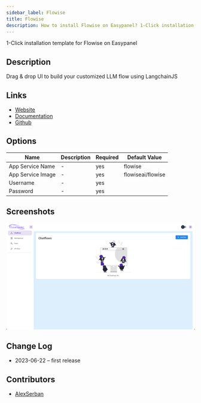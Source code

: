 ```yaml
---
sidebar_label: Flowise
title: Flowise
description: How to install Flowise on Easypanel? 1-Click installation template for Flowise on Easypanel
---
```


<!-- generated -->

1-Click installation template for Flowise on Easypanel

## Description

Drag &amp; drop UI to build your customized LLM flow using LangchainJS

## Links

- [Website](https://flowiseai.com)
- [Documentation](https://docs.flowiseai.com)
- [Github](https://github.com/FlowiseAI/Flowise)

## Options

Name | Description | Required | Default Value
-|-|-|-
App Service Name | - | yes | flowise
App Service Image | - | yes | flowiseai/flowise
Username | - | yes | 
Password | - | yes | 

## Screenshots

![Flowise Screenshot](./assets/screenshot.png)

## Change Log

- 2023-06-22 – first release

## Contributors

- [AlexSerban](https://github.com/serban-alexandru)
